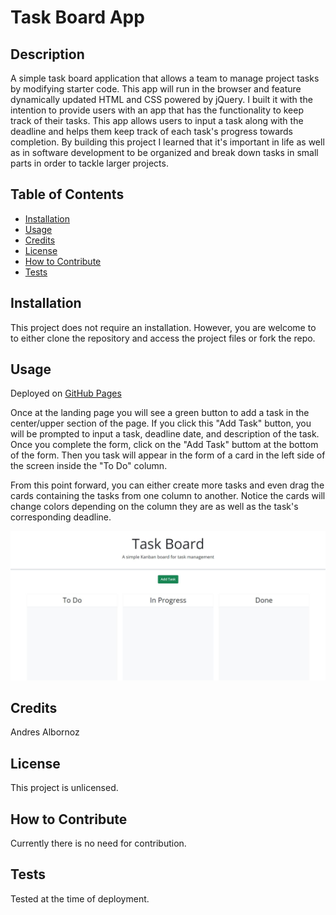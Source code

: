 # Task Board App

## Description
A simple task board application that allows a team to manage project tasks by modifying starter code. This app will run in the browser and feature dynamically updated HTML and CSS powered by jQuery. I built it with the intention to provide users with an app that has the functionality to keep track of their tasks. This app allows users to input a task along with the deadline and helps them keep track of each task's progress towards completion. By building this project I learned that it's important in life as well as in software development to be organized and break down tasks in small parts in order to tackle larger projects.

## Table of Contents
- [Installation](#installation)
- [Usage](#usage)
- [Credits](#credits)
- [License](#license)
- [How to Contribute](#how-to-contribute)
- [Tests](#tests)

## Installation
This project does not require an installation. However, you are welcome to to either clone the repository and access the project files or fork the repo.

## Usage
Deployed on [GitHub Pages](https://andresalbornozgil.github.io/task-board-app/)

Once at the landing page you will see a green button to add a task in the center/upper section of the page. If you click this "Add Task" button, you will be prompted to input a task, deadline date, and description of the task. Once you complete the form, click on the "Add Task" buttom at the bottom of the form. Then you task will appear in the form of a card in the left side of the screen inside the "To Do" column.

From this point forward, you can either create more tasks and even drag the cards containing the tasks from one column to another. Notice the cards will change colors depending on the column they are as well as the task's corresponding deadline.

![Image of Task Board App](assets/activity/task-board-app_cover.JPG)

## Credits
Andres Albornoz

## License
This project is unlicensed.

## How to Contribute
Currently there is no need for contribution.

## Tests
Tested at the time of deployment.
